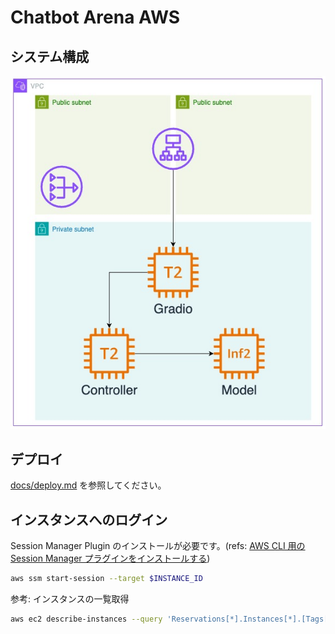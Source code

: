 # Chatbot Arena AWS
## システム構成
![Architecture](assets/architecture.jpg)

## デプロイ
[docs/deploy.md](docs/deploy.md) を参照してください。

## インスタンスへのログイン
Session Manager Plugin のインストールが必要です。(refs: [AWS CLI 用の Session Manager プラグインをインストールする](https://docs.aws.amazon.com/ja_jp/systems-manager/latest/userguide/session-manager-working-with-install-plugin.html))

```bash
aws ssm start-session --target $INSTANCE_ID
```

参考: インスタンスの一覧取得
```bash
aws ec2 describe-instances --query 'Reservations[*].Instances[*].[Tags[?Key==`Name`]|[0].Value, InstanceId]' --output table
```
